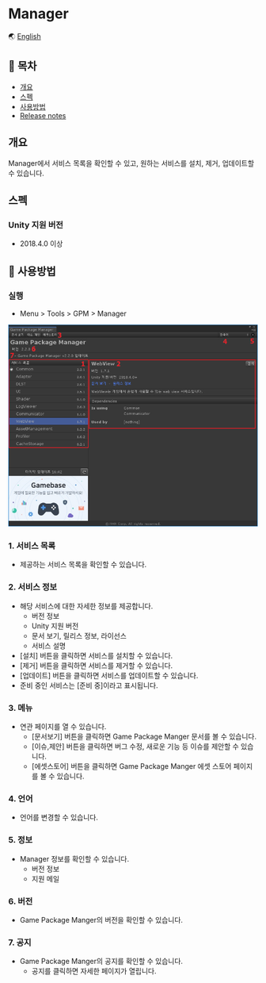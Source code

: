# Manager

🌏 [English](README.en.md)

## 🚩 목차

* [개요](#개요)
* [스펙](#스펙)
* [사용방법](#-사용방법)
* [Release notes](./ReleaseNotes.md)

## 개요

Manager에서 서비스 목록을 확인할 수 있고, 원하는 서비스를 설치, 제거, 업데이트할 수 있습니다.

## 스펙

### Unity 지원 버전

* 2018.4.0 이상

## 🔨 사용방법

### 실행

* Menu > Tools > GPM > Manager

![Manager](./images/gpm_manager_001.png)

### 1. 서비스 목록

* 제공하는 서비스 목록을 확인할 수 있습니다.

### 2. 서비스 정보

* 해당 서비스에 대한 자세한 정보를 제공합니다.
    * 버전 정보
    * Unity 지원 버전
    * 문서 보기, 릴리스 정보, 라이선스
    * 서비스 설명
* [설치] 버튼을 클릭하면 서비스를 설치할 수 있습니다.
* [제거] 버튼을 클릭하면 서비스를 제거할 수 있습니다.
* [업데이트] 버튼을 클릭하면 서비스를 업데이트할 수 있습니다.
* 준비 중인 서비스는 [준비 중]이라고 표시됩니다.

### 3. 메뉴

* 연관 페이지를 열 수 있습니다.
    * [문서보기] 버튼을 클릭하면 Game Package Manger 문서를 볼 수 있습니다.
    * [이슈,제안] 버튼을 클릭하면 버그 수정, 새로운 기능 등 이슈를 제안할 수 있습니다.
    * [에셋스토어] 버튼을 클릭하면 Game Package Manger 에셋 스토어 페이지를 볼 수 있습니다.

### 4. 언어

* 언어를 변경할 수 있습니다.

### 5. 정보

* Manager 정보를 확인할 수 있습니다.
    * 버전 정보
    * 지원 메일

### 6. 버전

* Game Package Manger의 버전을 확인할 수 있습니다.

### 7. 공지

* Game Package Manger의  공지를 확인할 수 있습니다. 
    * 공지를 클릭하면 자세한 페이지가 열립니다.